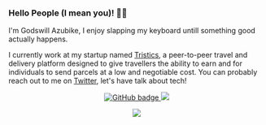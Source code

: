 ### Hello People (I mean you)! 👋🏽


I'm Godswill Azubike, I enjoy slapping my keyboard untill something good actually happens. 


I currently work at my startup named [Tristics](https://www.tristics.com), a peer-to-peer travel and delivery platform designed to give travellers the ability to earn and for individuals to send parcels at a low and negotiable cost. You can probably reach out to me on [Twitter](https://twitter.com/GodswillAzubike), let's have talk about tech!

<p align="center">
  <a href="https://github.com/Godswill-Azubike?tab=followers">
    <img src="https://img.shields.io/github/followers/Godswill-Azubike?label=Followers&logo=GitHub&style=for-the-badge" alt="GitHub badge" />
  </a>
  <a href="http://twitter.com/acekyd">
    <img src="https://img.shields.io/twitter/follow/GodswillAzubike?label=Twitter&logo=twitter&style=for-the-badge" />
  </a>
</p>
<p align="center">
  <img src="https://github-readme-stats.vercel.app/api?username=Godswill-Azubike&show_icons=true&theme=tokyonight&line_height=52&count_private=true" />
</p>

